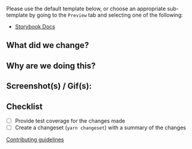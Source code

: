 Please use the default template below, or choose an appropriate sub-template by going to the `Preview` tab and selecting one of the following:
* [Storybook Docs](?template=storybook_template.md)

## What did we change?

## Why are we doing this?

## Screenshot(s) / Gif(s):

## Checklist

- [ ] Provide test coverage for the changes made
- [ ] Create a changeset (`yarn changeset`) with a summary of the changes
 
[Contributing guidelines](https://ezcater.github.io/recipe/guides/contributing/)